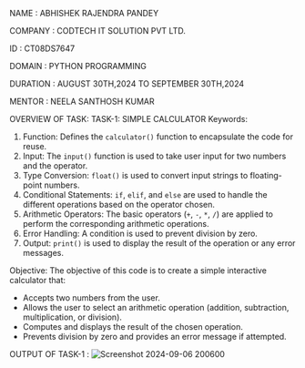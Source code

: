 NAME : ABHISHEK RAJENDRA PANDEY

COMPANY : CODTECH IT SOLUTION PVT LTD.

ID : CT08DS7647

DOMAIN : PYTHON PROGRAMMING

DURATION : AUGUST 30TH,2024 TO SEPTEMBER 30TH,2024

MENTOR : NEELA SANTHOSH KUMAR


OVERVIEW OF TASK:
TASK-1: SIMPLE CALCULATOR
Keywords:
1. Function: Defines the `calculator()` function to encapsulate the code for reuse.
2. Input: The `input()` function is used to take user input for two numbers and the operator.
3. Type Conversion: `float()` is used to convert input strings to floating-point numbers.
4. Conditional Statements: `if`, `elif`, and `else` are used to handle the different operations based on the operator chosen.
5. Arithmetic Operators: The basic operators (`+`, `-`, `*`, `/`) are applied to perform the corresponding arithmetic operations.
6. Error Handling: A condition is used to prevent division by zero.
7. Output: `print()` is used to display the result of the operation or any error messages.

Objective:
The objective of this code is to create a simple interactive calculator that:
- Accepts two numbers from the user.
- Allows the user to select an arithmetic operation (addition, subtraction, multiplication, or division).
- Computes and displays the result of the chosen operation.
- Prevents division by zero and provides an error message if attempted.

OUTPUT OF TASK-1 :
![Screenshot 2024-09-06 200600](https://github.com/user-attachments/assets/98d2420a-9a05-4a99-81f3-5acc29f8fbf9)
